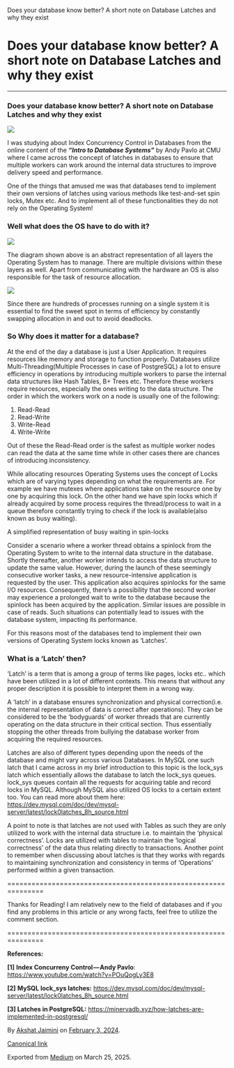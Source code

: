 Does your database know better? A short note on Database Latches and why they exist

Does your database know better? A short note on Database Latches and why they exist
===================================================================================

---

### Does your database know better? A short note on Database Latches and why they exist

![](https://cdn-images-1.medium.com/max/800/1*xF5KE15XiHjNXWeptiCERg.png)

I was studying about Index Concurrency Control in Databases from the online content of the ***“Intro to Database Systems”*** by Andy Pavlo at CMU where I came across the concept of latches in databases to ensure that multiple workers can work around the internal data structures to improve delivery speed and performance.

One of the things that amused me was that databases tend to implement their own versions of latches using various methods like test-and-set spin locks, Mutex etc. And to implement all of these functionalities they do not rely on the Operating System!

### Well what does the OS have to do with it?

![](https://cdn-images-1.medium.com/max/800/0*4NAt2SzgVmV1g9RN.png)

The diagram shown above is an abstract representation of all layers the Operating System has to manage. There are multiple divisions within these layers as well. Apart from communicating with the hardware an OS is also responsible for the task of resource allocation.

![](https://cdn-images-1.medium.com/max/800/0*aasBG20MKPKupi31.png)

Since there are hundreds of processes running on a single system it is essential to find the sweet spot in terms of efficiency by constantly swapping allocation in and out to avoid deadlocks.

### So Why does it matter for a database?

At the end of the day a database is just a User Application. It requires resources like memory and storage to function properly. Databases utilize Multi-Threading(Multiple Processes in case of PostgreSQL) a lot to ensure efficiency in operations by introducing multiple workers to parse the internal data structures like Hash Tables, B+ Trees etc. Therefore these workers require resources, especially the ones writing to the data structure. The order in which the workers work on a node is usually one of the following:

1. Read-Read
2. Read-Write
3. Write-Read
4. Write-Write

Out of these the Read-Read order is the safest as multiple worker nodes can read the data at the same time while in other cases there are chances of introducing inconsistency.

While allocating resources Operating Systems uses the concept of Locks which are of varying types depending on what the requirements are. For example we have mutexes where applications take on the resource one by one by acquiring this lock. On the other hand we have spin locks which if already acquired by some process requires the thread/process to wait in a queue therefore constantly trying to check if the lock is available(also known as busy waiting).

A simplified representation of busy waiting in spin-locks

Consider a scenario where a worker thread obtains a spinlock from the Operating System to write to the internal data structure in the database. Shortly thereafter, another worker intends to access the data structure to update the same value. However, during the launch of these seemingly consecutive worker tasks, a new resource-intensive application is requested by the user. This application also acquires spinlocks for the same I/O resources. Consequently, there’s a possibility that the second worker may experience a prolonged wait to write to the database because the spinlock has been acquired by the application. Similar issues are possible in case of reads. Such situations can potentially lead to issues with the database system, impacting its performance.

For this reasons most of the databases tend to implement their own versions of Operating System locks known as ‘Latches’.

### What is a ‘Latch’ then?

‘Latch’ is a term that is among a group of terms like pages, locks etc.. which have been utilized in a lot of different contexts. This means that without any proper description it is possible to interpret them in a wrong way.

A ‘latch’ in a database ensures synchronization and physical correction(i.e. the internal representation of data is correct after operations). They can be considered to be the ‘bodyguards’ of worker threads that are currently operating on the data structure in their critical section. Thus essentially stopping the other threads from bullying the database worker from acquiring the required resources.

Latches are also of different types depending upon the needs of the database and might vary across various Databases. In MySQL one such latch that I came across in my brief introduction to this topic is the lock\_sys latch which essentially allows the database to latch the lock\_sys queues. lock\_sys queues contain all the requests for acquiring table and record locks in MySQL. Although MySQL also utilized OS locks to a certain extent too. You can read more about them here: <https://dev.mysql.com/doc/dev/mysql-server/latest/lock0latches_8h_source.html>

A point to note is that latches are not used with Tables as such they are only utilized to work with the internal data structure i.e. to maintain the ‘physical correctness’. Locks are utilized with tables to maintain the ‘logical correctness’ of the data thus relating directly to transactions. Another point to remember when discussing about latches is that they works with regards to maintaining synchronization and consistency in terms of ‘Operations’ performed within a given transaction.

===============================================================

Thanks for Reading! I am relatively new to the field of databases and if you find any problems in this article or any wrong facts, feel free to utilize the comment section.

===============================================================

**References:**

**[1]** **Index Concurreny Control — Andy Pavlo**: <https://www.youtube.com/watch?v=POuQogLy3E8>

**[2]** **MySQL lock\_sys latches:** <https://dev.mysql.com/doc/dev/mysql-server/latest/lock0latches_8h_source.html>

**[3] Latches in PostgreSQL:** <https://minervadb.xyz/how-latches-are-implemented-in-postgresql/>

By [Akshat Jaimini](https://medium.com/@destrex271) on [February 3, 2024](https://medium.com/p/e19cdb613e24).

[Canonical link](https://medium.com/@destrex271/does-your-database-know-better-a-short-note-on-database-latches-and-why-they-exist-e19cdb613e24)

Exported from [Medium](https://medium.com) on March 25, 2025.